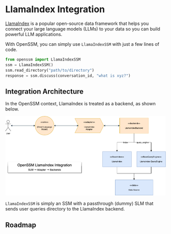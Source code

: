 # LlamaIndex Integration

[LlamaIndex](https://github.com/jerryjliu/llama_index) is a popular open-source data framework that helps you connect your large language models (LLMs) to your data so you can build powerful LLM applications. 

With OpenSSM, you can simply use `LlamaIndexSSM` with just a few lines of code.

```python
from openssm import LlamaIndexSSM
ssm = LlamaIndexSSM()
ssm.read_directory("path/to/directory")
response = ssm.discuss(conversation_id, "what is xyz?")
```

## Integration Architecture

In the OpenSSM context, LlamaIndex is treated as a backend, as shown below.

![LlamaIndex Integration](../diagrams/ssm-llama-index-integration.drawio.png)

`LlamaIndexSSM` is simply an SSM with a passthrough (dummy) SLM that sends user queries directory to the LlamaIndex backend.

## Roadmap
